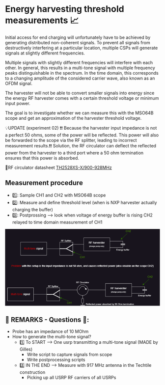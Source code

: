 # Energy harvesting threshold measurements 📈

Initial access for end charging will unfortunately have to be achieved by generating distributed non-coherent signals. To prevent all signals from destructively interfering at a particular location, multiple CSPs will generate signals at slightly different frequencies.

Multiple signals with slightly different frequencies will interfere with each other. In general, this results in a multi-tone signal with multiple frequency peaks distinguishable in the spectrum. In the time domain, this corresponds to a changing amplitude of the considered carrier wave, also known as an OFDM signal.

The harvester will not be able to convert smaller signals into energy since the energy RF harvester comes with a certain threshold voltage or minimum input power.

The goal is to investigate whether we can measure this with the MSO64B scope and get an approximation of the harvester threshold voltage.

💡UPDATE (experiment 02) ❗❗ Because the harvester input impedance is not a perfect 50 ohms, some of the power will be reflected. This power will also be forwarded to the scope via the RF splitter, leading to incorrect measurement results.❗❗ Solution, the RF circulator can deflect the reflected power from the harvester to a third port where a 50 ohm termination ensures that this power is absorbed.

🧾RF circulator datasheet [TH2528XS-X/900-928MHz](https://cdn.globalso.com/rftyt/9.2-TH2528XS（700-5000MHz.pdf)

## Measurement procedure

* 1️⃣: Sample CH1 and CH2 with MSO64B scope
* 2️⃣: Measure and define threshold level (when is NXP harvester actually charging the buffer)
* 3️⃣: Postprossing --> look when voltage of energy buffer is rising CH2 relayed to time domain measurement of CH1

![setup](https://github.com/techtile-by-dramco/cla-paper-measurements/blob/main/04-energy-harvester-signals/measurement-setup.drawio.png)

## 💬 REMARKS - Questions 💬:
* Probe has an impedance of 10 MOhm 
* How to generate the multi-tone signal?
	* 1️⃣ To START --> One usrp transmitting a multi-tone signal (MADE by Gilles)
		* Write script to capture signals from scope
		* Write postprocessing scripts
	* 2️⃣ IN THE END --> Measure with 917 MHz antenna in the Techtile construction 
		* Picking up all USRP RF carriers of all USRPs
